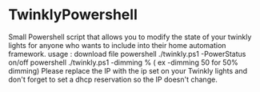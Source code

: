 # TwinklyPowershell

Small Powershell script that allows you to modify the state of your twinkly lights for anyone who wants to include into their home automation framework.
usage : download file 
powershell ./twinkly.ps1 -PowerStatus  on/off 
powershell ./twinkly.ps1 -dimming %  ( ex -dimming 50 for 50% dimming) 
Please replace the IP with the ip set on your Twinkly lights and don't forget to set a dhcp reservation so the IP doesn't change. 
